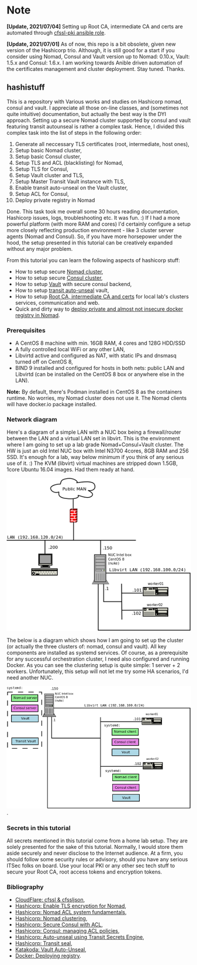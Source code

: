 # Note

**[Update, 2021/07/04]**
Setting up Root CA, intermediate CA and certs are automated through [cfssl-pki ansible role](https://github.com/dominikmi/ansible-homelab/tree/main/playbooks/roles/cfssl-pki). 

**[Update, 2021/07/01]**
As of now, this repo is a bit obsolete, given new version of the Hashicorp trio. Although, it is still good for a start if you consider using Nomad, Consul and Vault version up to Nomad: 0.10.x, Vault: 1.5.x and Consul: 1.6.x. I am working towards Anible driven automation of the certificates management and cluster deployment. Stay tuned. Thanks.

## hashistuff
This is a repository with Various works and studies on Hashicorp nomad, consul and vault. I appreciate all those on-line classes, and (sometimes not quite intuitive) documentation, but actually the best way is the DYI approach. Setting up a secure Nomad cluster supported by consul and vault featuring transit autounseal is rather a complex task. Hence, I divided this complex task into the list of steps in the following order:

1. Generate all neccessary TLS certificates (root, intermediate, host ones),
2. Setup basic Nomad cluster,
3. Setup basic Consul cluster,
4. Setup TLS and ACL (blacklisting) for Nomad,
5. Setup TLS for Consul,
6. Setup Vault cluster and TLS,
7. Setup Master Transit Vault instance with TLS,
8. Enable transit auto-unseal on the Vault cluster,
9. Setup ACL for Consul,
10. Deploy private registry in Nomad

Done. This task took me overall some 30 hours reading documentation, Hashicorp issues, logs, troubleshooting etc. It was fun. :) If I had a more powerful platform (with more RAM and cores) I'd certainly configure a setup more closely reflecting production environment - like 3 cluster server agents (Nomad and Consul). So, if you have more horsepower under the hood, the setup presented in this tutorial can be creatively expanded without any major problem.

From this tutorial you can learn the following aspects of hashicorp stuff: 

* How to setup secure [Nomad cluster](nomad/README.md),
* How to setup secure [Consul cluster](consul/README.md), 
* How to setup [Vault](vault/README.md) with secure consul backend,
* How to setup [transit auto-unseal](vault/README-transit.md) vault,
* How to setup [Root CA, intermediate CA and certs](cfssl/README.md) for local lab's clusters services, communication and web.
* Quick and dirty way to [deploy private and almost not insecure docker registry in Nomad](privreg/README.md).

### Prerequisites

* A CentOS 8 machine with min. 16GB RAM, 4 cores and 128G HDD/SSD
* A fully controlled local WiFi or any other LAN,
* Libvirtd active and configured as NAT, with static IPs and dnsmasq turned off on CentOS 8,
* BIND 9 installed and configured for hosts in both nets: public LAN and Libvirtd (can be installed on the CentOS 8 box or anywhere else in the LAN).

__Note:__ By default, there's Podman installed in CentOS 8 as the containers runtime. No worries, my Nomad cluster does not use it. The Nomad clients will have docker.io package installed.

### Network diagram

Here's a diagram of a simple LAN with a NUC box being a firewall/router between the LAN and a virtual LAN set in libvirt. This is the environment where I am going to set up a lab grade Nomad+Consul+Vault cluster.
The HW is just an old Intel NUC box with Intel N3700 4cores, 8GB RAM and 256 SSD. It's enough for a lab, way below minimum if you think of any serious use of it. :) The KVM (libvirt) virtual machines are stripped down 1.5GB, 1core Ubuntu 16.04 images. Had them ready at hand. 

![LAN diagram](pictures/Diagram-LAN.png)

The below is a diagram which shows how I am going to set up the cluster (or actually the three clusters of: nomad, consul and vault). All key components are installed as systemd services. Of course, as a prerequisite for any successful orchestration cluster, I need also configured and running Docker. As you can see the clustering setup is quite simple: 1 server + 2 workers. Unfortunately, this setup will not let me try some HA scenarios, I'd need another NUC.

![Cluster in LAN](pictures/Diagram-cluster-LAN.png).


### Secrets in this tutorial

All secrets mentioned in this tutorial come from a home lab setup. They are solely presented for the sake of this tutorial.  Normally, I would store them aside securely and never disclose to the Internet audience. At a firm, you should follow some security rules or advisory, should you have any serious ITSec folks on board. Use your local PKI or any other sec tech stuff to secure your Root CA, root access tokens and encryption tokens.

### Bibliography

 * [CloudFlare: cfssl & cfssljson](https://github.com/cloudflare/cfssl),
 * [Hashicorp: Enable TLS encryption for Nomad](https://learn.hashicorp.com/nomad/transport-security/enable-tls),
 * [Hashicorp: Nomad ACL system fundamentals](https://learn.hashicorp.com/nomad/acls/fundamentals),
 * [Hashicorp: Nomad clustering](https://learn.hashicorp.com/nomad/getting-started/cluster),
 * [Hashicorp: Secure Consul with ACL](https://learn.hashicorp.com/consul/security-networking/production-acls),
 * [Hashicorp: Consul: managing ACL policies](https://learn.hashicorp.com/consul/security-networking/managing-acl-policies),
 * [Hashicorp: Auto-unseal using Transit Secrets Engine](https://learn.hashicorp.com/vault/operations/autounseal-transit),
 * [Hashicorp: Transit seal](https://www.vaultproject.io/docs/configuration/seal/transit/),
 * [Katakoda: Vault Auto-Unseal](https://www.katacoda.com/hashicorp/scenarios/vault-auto-unseal),
 * [Docker: Deploying registry](https://docs.docker.com/registry/deploying/).
